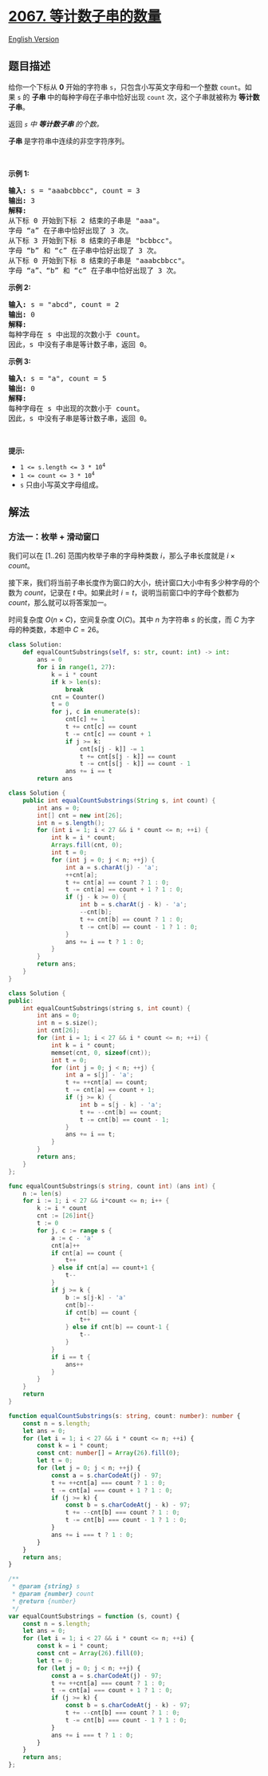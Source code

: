 # [2067. 等计数子串的数量](https://leetcode.cn/problems/number-of-equal-count-substrings)

[English Version](/solution/2000-2099/2067.Number%20of%20Equal%20Count%20Substrings/README_EN.md)

<!-- tags:字符串,计数,前缀和 -->

## 题目描述

<!-- 这里写题目描述 -->

<p>给你一个下标从 <strong>0</strong>&nbsp;开始的字符串 <code>s</code>，只包含小写英文字母和一个整数 <code>count</code>。如果&nbsp;<code>s</code>&nbsp;的&nbsp;<strong>子串 </strong>中的每种字母在子串中恰好出现 <code>count</code> 次，这个子串就被称为&nbsp;<strong>等计数子串</strong>。</p>

<p>返回<em> <code>s</code> 中&nbsp;<strong>等计数子串&nbsp;</strong>的个数。</em></p>

<p><strong>子串&nbsp;</strong>是字符串中连续的非空字符序列。</p>

<p>&nbsp;</p>

<p><strong>示例 1:</strong></p>

<pre>
<strong>输入:</strong> s = "aaabcbbcc", count = 3
<strong>输出:</strong> 3
<strong>解释:</strong>
从下标 0 开始到下标 2 结束的子串是 "aaa"。
字母 “a” 在子串中恰好出现了 3 次。
从下标 3 开始到下标 8 结束的子串是 "bcbbcc"。
字母 “b” 和 “c” 在子串中恰好出现了 3 次。
从下标 0 开始到下标 8 结束的子串是 "aaabcbbcc"。
字母 “a”、“b” 和 “c” 在子串中恰好出现了 3 次。
</pre>

<p><strong>示例 2:</strong></p>

<pre>
<strong>输入:</strong> s = "abcd", count = 2
<strong>输出:</strong> 0
<strong>解释:</strong>
每种字母在 s 中出现的次数小于 count。
因此，s 中没有子串是等计数子串，返回 0。
</pre>

<p><strong>示例 3:</strong></p>

<pre>
<strong>输入:</strong> s = "a", count = 5
<strong>输出:</strong> 0
<strong>解释:</strong>
每种字母在 s 中出现的次数小于 count。
因此，s 中没有子串是等计数子串，返回 0。</pre>

<p>&nbsp;</p>

<p><strong>提示:</strong></p>

<ul>
	<li><code>1 &lt;= s.length &lt;= 3 * 10<sup>4</sup></code></li>
	<li><code>1 &lt;= count &lt;= 3 * 10<sup>4</sup></code></li>
	<li><code>s</code> 只由小写英文字母组成。</li>
</ul>

## 解法

### 方法一：枚举 + 滑动窗口

我们可以在 $[1..26]$ 范围内枚举子串的字母种类数 $i$，那么子串长度就是 $i \times count$。

接下来，我们将当前子串长度作为窗口的大小，统计窗口大小中有多少种字母的个数为 $count$，记录在 $t$ 中。如果此时 $i = t$，说明当前窗口中的字母个数都为 $count$，那么就可以将答案加一。

时间复杂度 $O(n \times C)$，空间复杂度 $O(C)$。其中 $n$ 为字符串 $s$ 的长度，而 $C$ 为字母的种类数，本题中 $C = 26$。

<!-- tabs:start -->

```python
class Solution:
    def equalCountSubstrings(self, s: str, count: int) -> int:
        ans = 0
        for i in range(1, 27):
            k = i * count
            if k > len(s):
                break
            cnt = Counter()
            t = 0
            for j, c in enumerate(s):
                cnt[c] += 1
                t += cnt[c] == count
                t -= cnt[c] == count + 1
                if j >= k:
                    cnt[s[j - k]] -= 1
                    t += cnt[s[j - k]] == count
                    t -= cnt[s[j - k]] == count - 1
                ans += i == t
        return ans
```

```java
class Solution {
    public int equalCountSubstrings(String s, int count) {
        int ans = 0;
        int[] cnt = new int[26];
        int n = s.length();
        for (int i = 1; i < 27 && i * count <= n; ++i) {
            int k = i * count;
            Arrays.fill(cnt, 0);
            int t = 0;
            for (int j = 0; j < n; ++j) {
                int a = s.charAt(j) - 'a';
                ++cnt[a];
                t += cnt[a] == count ? 1 : 0;
                t -= cnt[a] == count + 1 ? 1 : 0;
                if (j - k >= 0) {
                    int b = s.charAt(j - k) - 'a';
                    --cnt[b];
                    t += cnt[b] == count ? 1 : 0;
                    t -= cnt[b] == count - 1 ? 1 : 0;
                }
                ans += i == t ? 1 : 0;
            }
        }
        return ans;
    }
}
```

```cpp
class Solution {
public:
    int equalCountSubstrings(string s, int count) {
        int ans = 0;
        int n = s.size();
        int cnt[26];
        for (int i = 1; i < 27 && i * count <= n; ++i) {
            int k = i * count;
            memset(cnt, 0, sizeof(cnt));
            int t = 0;
            for (int j = 0; j < n; ++j) {
                int a = s[j] - 'a';
                t += ++cnt[a] == count;
                t -= cnt[a] == count + 1;
                if (j >= k) {
                    int b = s[j - k] - 'a';
                    t += --cnt[b] == count;
                    t -= cnt[b] == count - 1;
                }
                ans += i == t;
            }
        }
        return ans;
    }
};
```

```go
func equalCountSubstrings(s string, count int) (ans int) {
	n := len(s)
	for i := 1; i < 27 && i*count <= n; i++ {
		k := i * count
		cnt := [26]int{}
		t := 0
		for j, c := range s {
			a := c - 'a'
			cnt[a]++
			if cnt[a] == count {
				t++
			} else if cnt[a] == count+1 {
				t--
			}
			if j >= k {
				b := s[j-k] - 'a'
				cnt[b]--
				if cnt[b] == count {
					t++
				} else if cnt[b] == count-1 {
					t--
				}
			}
			if i == t {
				ans++
			}
		}
	}
	return
}
```

```ts
function equalCountSubstrings(s: string, count: number): number {
    const n = s.length;
    let ans = 0;
    for (let i = 1; i < 27 && i * count <= n; ++i) {
        const k = i * count;
        const cnt: number[] = Array(26).fill(0);
        let t = 0;
        for (let j = 0; j < n; ++j) {
            const a = s.charCodeAt(j) - 97;
            t += ++cnt[a] === count ? 1 : 0;
            t -= cnt[a] === count + 1 ? 1 : 0;
            if (j >= k) {
                const b = s.charCodeAt(j - k) - 97;
                t += --cnt[b] === count ? 1 : 0;
                t -= cnt[b] === count - 1 ? 1 : 0;
            }
            ans += i === t ? 1 : 0;
        }
    }
    return ans;
}
```

```js
/**
 * @param {string} s
 * @param {number} count
 * @return {number}
 */
var equalCountSubstrings = function (s, count) {
    const n = s.length;
    let ans = 0;
    for (let i = 1; i < 27 && i * count <= n; ++i) {
        const k = i * count;
        const cnt = Array(26).fill(0);
        let t = 0;
        for (let j = 0; j < n; ++j) {
            const a = s.charCodeAt(j) - 97;
            t += ++cnt[a] === count ? 1 : 0;
            t -= cnt[a] === count + 1 ? 1 : 0;
            if (j >= k) {
                const b = s.charCodeAt(j - k) - 97;
                t += --cnt[b] === count ? 1 : 0;
                t -= cnt[b] === count - 1 ? 1 : 0;
            }
            ans += i === t ? 1 : 0;
        }
    }
    return ans;
};
```

<!-- tabs:end -->

<!-- end -->
